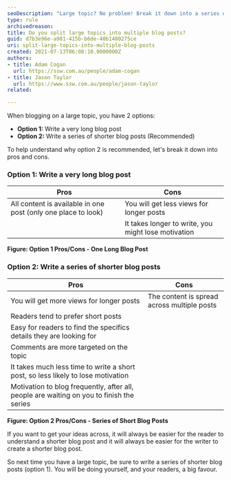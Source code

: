 ```yaml
---
seoDescription: "Large topic? No problem! Break it down into a series of shorter blog posts for easier reading and writing."
type: rule
archivedreason:
title: Do you split large topics into multiple blog posts?
guid: d7b3e96e-a981-415b-b6de-40b1480275ce
uri: split-large-topics-into-multiple-blog-posts
created: 2021-07-13T06:08:10.0000000Z
authors:
- title: Adam Cogan
  url: https://ssw.com.au/people/adam-cogan
- title: Jason Taylor
  url: https://www.ssw.com.au/people/jason-taylor
related:

---
```


When blogging on a large topic, you have 2 options:

- **Option 1:** Write a very long blog post
- **Option 2:** Write a series of shorter blog posts (Recommended)

To help understand why option 2 is recommended, let's break it down into pros and cons.

<!--endintro-->

### Option 1: Write a very long blog post

| Pros | Cons | 
| -------- | --------- | 
| All content is available in one post (only one place to look) | You will get less views for longer posts | 
|          | It takes longer to write, you might lose motivation  | 

**Figure: Option 1 Pros/Cons - One Long Blog Post**

### Option 2: Write a series of shorter blog posts

| Pros | Cons | 
| -------- | --------- | 
| You will get more views for longer posts | The content is spread across multiple posts | 
| Readers tend to prefer short posts |   | 
| Easy for readers to find the specifics details they are looking for |   | 
| Comments are more targeted on the topic |   | 
| It takes much less time to write a short post, so less likely to lose motivation |   | 
| Motivation to blog frequently, after all, people are waiting on you to finish the series |   | 

**Figure: Option 2 Pros/Cons - Series of Short Blog Posts**

If you want to get your ideas across, it will always be easier for the reader to understand a shorter blog post and it will always be easier for the writer to create a shorter blog post.

So next time you have a large topic, be sure to write a series of shorter blog posts (option 1). You will be doing yourself, and your readers, a big favour.
